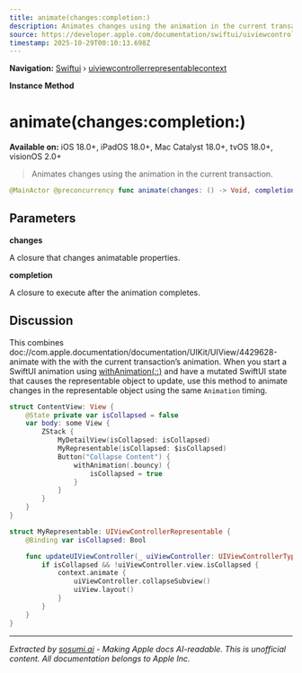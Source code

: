 ```yaml
---
title: animate(changes:completion:)
description: Animates changes using the animation in the current transaction.
source: https://developer.apple.com/documentation/swiftui/uiviewcontrollerrepresentablecontext/animate(changes:completion:)
timestamp: 2025-10-29T00:10:13.698Z
---
```


**Navigation:** [Swiftui](/documentation/swiftui) › [uiviewcontrollerrepresentablecontext](/documentation/swiftui/uiviewcontrollerrepresentablecontext)

**Instance Method**

# animate(changes:completion:)

**Available on:** iOS 18.0+, iPadOS 18.0+, Mac Catalyst 18.0+, tvOS 18.0+, visionOS 2.0+

> Animates changes using the animation in the current transaction.

```swift
@MainActor @preconcurrency func animate(changes: () -> Void, completion: (() -> Void)? = nil)
```

## Parameters

**changes**

A closure that changes animatable properties.



**completion**

A closure to execute after the animation completes.



## Discussion

This combines doc://com.apple.documentation/documentation/UIKit/UIView/4429628-animate with the with the current transaction’s animation. When you start a SwiftUI animation using [withAnimation(_:_:)](/documentation/swiftui/withanimation(_:_:)) and have a mutated SwiftUI state that causes the representable object to update, use this method to animate changes in the representable object using the same `Animation` timing.

```swift
struct ContentView: View {
    @State private var isCollapsed = false
    var body: some View {
        ZStack {
            MyDetailView(isCollapsed: isCollapsed)
            MyRepresentable(isCollapsed: $isCollapsed)
            Button("Collapse Content") {
                withAnimation(.bouncy) {
                    isCollapsed = true
                }
            }
        }
    }
}

struct MyRepresentable: UIViewControllerRepresentable {
    @Binding var isCollapsed: Bool

    func updateUIViewController(_ uiViewController: UIViewControllerType, context: Context) {
        if isCollapsed && !uiViewController.view.isCollapsed {
            context.animate {
                uiViewController.collapseSubview()
                uiView.layout()
            }
        }
    }
}
```

---

*Extracted by [sosumi.ai](https://sosumi.ai) - Making Apple docs AI-readable.*
*This is unofficial content. All documentation belongs to Apple Inc.*
